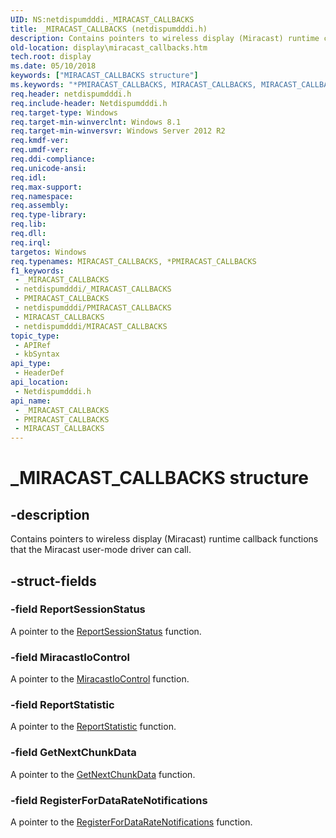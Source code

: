 ```yaml
---
UID: NS:netdispumdddi._MIRACAST_CALLBACKS
title: _MIRACAST_CALLBACKS (netdispumdddi.h)
description: Contains pointers to wireless display (Miracast) runtime callback functions that the Miracast user-mode driver can call.
old-location: display\miracast_callbacks.htm
tech.root: display
ms.date: 05/10/2018
keywords: ["MIRACAST_CALLBACKS structure"]
ms.keywords: "*PMIRACAST_CALLBACKS, MIRACAST_CALLBACKS, MIRACAST_CALLBACKS structure [Display Devices], PMIRACAST_CALLBACKS, PMIRACAST_CALLBACKS structure pointer [Display Devices], _MIRACAST_CALLBACKS, display.miracast_callbacks, netdispumdddi/MIRACAST_CALLBACKS, netdispumdddi/PMIRACAST_CALLBACKS"
req.header: netdispumdddi.h
req.include-header: Netdispumdddi.h
req.target-type: Windows
req.target-min-winverclnt: Windows 8.1
req.target-min-winversvr: Windows Server 2012 R2
req.kmdf-ver: 
req.umdf-ver: 
req.ddi-compliance: 
req.unicode-ansi: 
req.idl: 
req.max-support: 
req.namespace: 
req.assembly: 
req.type-library: 
req.lib: 
req.dll: 
req.irql: 
targetos: Windows
req.typenames: MIRACAST_CALLBACKS, *PMIRACAST_CALLBACKS
f1_keywords:
 - _MIRACAST_CALLBACKS
 - netdispumdddi/_MIRACAST_CALLBACKS
 - PMIRACAST_CALLBACKS
 - netdispumdddi/PMIRACAST_CALLBACKS
 - MIRACAST_CALLBACKS
 - netdispumdddi/MIRACAST_CALLBACKS
topic_type:
 - APIRef
 - kbSyntax
api_type:
 - HeaderDef
api_location:
 - Netdispumdddi.h
api_name:
 - _MIRACAST_CALLBACKS
 - PMIRACAST_CALLBACKS
 - MIRACAST_CALLBACKS
---
```


# _MIRACAST_CALLBACKS structure


## -description

Contains pointers to wireless display (Miracast) runtime callback functions that the Miracast user-mode driver can call.

## -struct-fields

### -field ReportSessionStatus

A pointer to the <a href="/windows-hardware/drivers/ddi/netdispumdddi/nc-netdispumdddi-pfn_report_session_status">ReportSessionStatus</a>   function.

### -field MiracastIoControl

A pointer to the <a href="/windows-hardware/drivers/ddi/netdispumdddi/nc-netdispumdddi-pfn_miracast_io_control">MiracastIoControl</a>   function.

### -field ReportStatistic

A pointer to the    <a href="/windows-hardware/drivers/ddi/netdispumdddi/nc-netdispumdddi-pfn_report_statistic">ReportStatistic</a> function.

### -field GetNextChunkData

A pointer to the <a href="/windows-hardware/drivers/ddi/netdispumdddi/nc-netdispumdddi-pfn_get_next_chunk_data">GetNextChunkData</a>    function.

### -field RegisterForDataRateNotifications

A pointer to the <a href="/windows-hardware/drivers/ddi/netdispumdddi/nc-netdispumdddi-pfn_register_datarate_notifications">RegisterForDataRateNotifications</a>    function.

